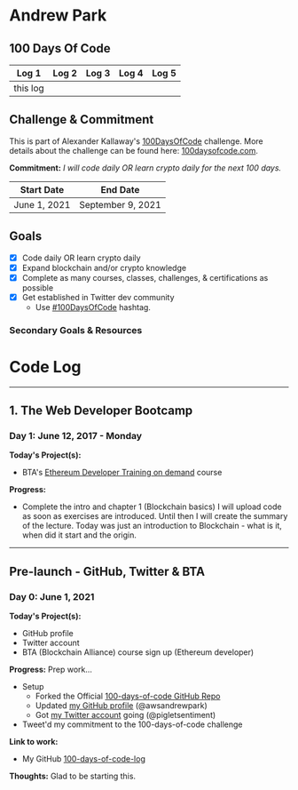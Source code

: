 <!-- markdownlint-disable MD022 MD032 -->

# Andrew Park

## 100 Days Of Code

| Log 1 | Log 2 | Log 3 | Log 4 | Log 5 |
| --- | --- | --- | --- | --- |
| this log | 

## Challenge & Commitment
This is part of Alexander Kallaway's [100DaysOfCode](https://github.com/Kallaway/100-days-of-code "the official repo") challenge. More details about the challenge can be found here: [100daysofcode.com](http://100daysofcode.com/ "100daysofcode.com").

**Commitment:** *I will code daily OR learn crypto daily for the next 100 days.*

|  Start Date   | End Date     |
| ------------- | ------------ |
| June 1, 2021 | September 9, 2021 |

## Goals

- [x] Code daily OR learn crypto daily
- [x] Expand blockchain and/or crypto knowledge
- [x] Complete as many courses, classes, challenges, & certifications as possible
- [x] Get established in Twitter dev community
  - Use [#100DaysOfCode](https://twitter.com/search?q=%23100DaysOfCode&src=tyah) hashtag.

### Secondary Goals & Resources

# Code Log
<!--
## 1.
### Day 1: date - day

**Project:**

**Progress:**

**Thoughts:**

**Link to Work:**
-->

---

## 1. The Web Developer Bootcamp
### Day 1: June 12, 2017 - Monday

**Today's Project(s):**

- BTA's [Ethereum Developer Training on demand](https://blockchaintrainingalliance.com/products/ethereum-developer-training-on-demand) course

**Progress:**
- Complete the intro and chapter 1 (Blockchain basics)
I will upload code as soon as exercises are introduced.  Until then I will create the summary of the lecture.
Today was just an introduction to Blockchain - what is it, when did it start and the origin.
---

## Pre-launch - GitHub, Twitter & BTA
### Day 0: June 1, 2021

**Today's Project(s):**

- GitHub profile
- Twitter account
- BTA (Blockchain Alliance) course sign up (Ethereum developer)

**Progress:**  Prep work...

- Setup
  - Forked the Official [100-days-of-code GitHub Repo](https://github.com/Kallaway/100-days-of-code "Official #100DaysOfCode GitHub Repo")
  - Updated [my GitHub profile](https://github.com/awsandrewpark "Andrew Park on GitHub") (@awsandrewpark)
  - Got [my Twitter account](https://twitter.com/PigletSentiment "Sentiment Piglet on Twitter") going (@pigletsentiment)
- Tweet'd my commitment to the 100-days-of-code challenge

**Link to work:**

- My GitHub [100-days-of-code-log](https://github.com/awsandrewpark/100-days-of-code-log "this repo")

**Thoughts:** Glad to be starting this.
